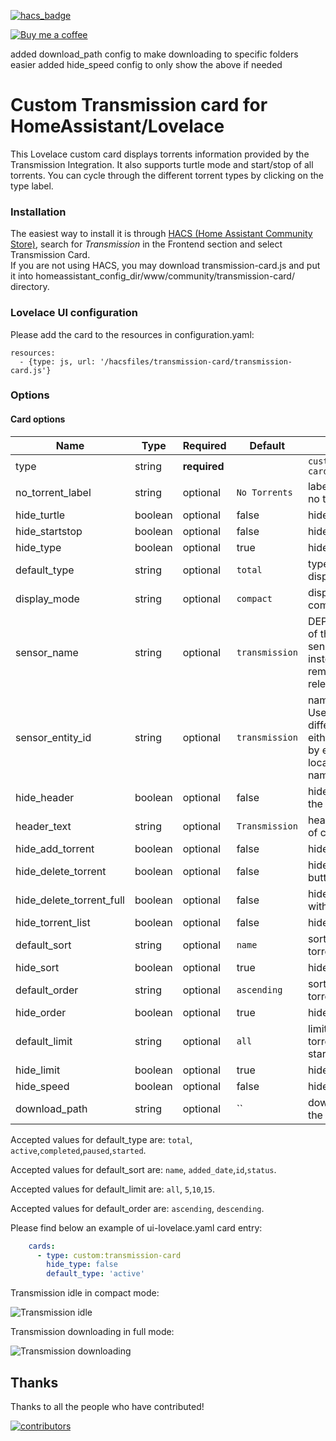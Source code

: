 [![hacs_badge](https://img.shields.io/badge/HACS-Default-orange.svg)](https://github.com/hacs/integration)

<p><a href="https://www.buymeacoffee.com/6rF5cQl" rel="nofollow" target="_blank"><img src="https://camo.githubusercontent.com/c070316e7fb193354999ef4c93df4bd8e21522fa/68747470733a2f2f696d672e736869656c64732e696f2f7374617469632f76312e7376673f6c6162656c3d4275792532306d6525323061253230636f66666565266d6573736167653d25463025394625413525413826636f6c6f723d626c61636b266c6f676f3d6275792532306d6525323061253230636f66666565266c6f676f436f6c6f723d7768697465266c6162656c436f6c6f723d366634653337" alt="Buy me a coffee" data-canonical-src="https://img.shields.io/static/v1.svg?label=Buy%20me%20a%20coffee&amp;message=%F0%9F%A5%A8&amp;color=black&amp;logo=buy%20me%20a%20coffee&amp;logoColor=white&amp;labelColor=b0c4de" style="max-width:100%;"></a>
</p>

added download_path config to make downloading to specific folders easier
added hide_speed config to only show the above if needed


# Custom Transmission card for HomeAssistant/Lovelace

This Lovelace custom card displays torrents information provided by the Transmission Integration.
It also supports turtle mode and start/stop of all torrents.
You can cycle through the different torrent types by clicking on the type label.

### Installation

The easiest way to install it is through [HACS (Home Assistant Community Store)](https://github.com/hacs/frontend),
search for *Transmission* in the Frontend section and select Transmission Card.<br />
If you are not using HACS, you may download transmission-card.js and put it into
homeassistant_config_dir/www/community/transmission-card/ directory.<br />

### Lovelace UI configuration

Please add the card to the resources in configuration.yaml:

```
resources:
  - {type: js, url: '/hacsfiles/transmission-card/transmission-card.js'}
```

### Options

#### Card options

| Name                     | Type         | Required     | Default                 | Description                          |
| -------------------------| ------------ | ------------ | ----------------------- | ------------------------------------ |
| type                     | string       | **required** |                         | `custom:transmission-card`           |
| no_torrent_label         | string       | optional     | `No Torrents`           | label displayed with no torrents     |
| hide_turtle              | boolean      | optional     | false                   | hide turtle button                   |
| hide_startstop           | boolean      | optional     | false                   | hide start/stop button               |
| hide_type                | boolean      | optional     | true                    | hide type selector                   |
| default_type             | string       | optional     | `total`                 | type of torrents to display at start |
| display_mode             | string       | optional     | `compact`               | display mode: compact or full        |
| sensor_name              | string       | optional     | `transmission`          | DEPRECATED. Name of the sensor. Use sensor_entity_id instead. It will be removed in a later release. |
| sensor_entity_id         | string       | optional     | `transmission`          | name of the sensor. Useful when using different entity name either deliberately or by e.g. HA generating localized entity name/id |
| hide_header              | boolean      | optional     | false                   | hide header text at the top of card  |
| header_text              | string       | optional     | `Transmission`          | header text at the top of card       |
| hide_add_torrent         | boolean      | optional     | false                   | hide add torrent input               |
| hide_delete_torrent      | boolean      | optional     | false                   | hide delete torrent button           |
| hide_delete_torrent_full | boolean      | optional     | false                   | hide delete torrent with data button |
| hide_torrent_list        | boolean      | optional     | false                   | hide torrent list |
| default_sort             | string       | optional     | `name`                  | sort type to display torrents at start |
| hide_sort                | boolean      | optional     | true                    | hide sort selector |
| default_order            | string       | optional     | `ascending`             | sort order to display torrents at start |
| hide_order               | boolean      | optional     | true                    | hide sort selector |
| default_limit            | string       | optional     | `all`                   | limit number of torrents to display at start |
| hide_limit               | boolean      | optional     | true                    | hide limit selector |
| hide_speed               | boolean      | optional     | false                   | hide speed banner |
| download_path            | string       | optional     | ``                      | download path for the magnet link |

Accepted values for default_type are: `total`, `active`,`completed`,`paused`,`started`.

Accepted values for default_sort are: `name`, `added_date`,`id`,`status`.

Accepted values for default_limit are: `all`, `5`,`10`,`15`.

Accepted values for default_order are: `ascending`, `descending`.

Please find below an example of ui-lovelace.yaml card entry:

```yaml
    cards:
      - type: custom:transmission-card
        hide_type: false
        default_type: 'active'
```

Transmission idle in compact mode:

![Transmission idle](https://raw.githubusercontent.com/amaximus/transmission-card/main/transmission_idle.jpg)

Transmission downloading in full mode:

![Transmission downloading](https://raw.githubusercontent.com/amaximus/transmission-card/main/transmission_downloading_full_mode.jpg)

## Thanks

Thanks to all the people who have contributed!

[![contributors](https://contributors-img.web.app/image?repo=amaximus/transmission-card)](https://github.com/amaximus/transmission-card/graphs/contributors)
